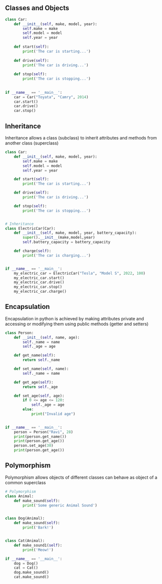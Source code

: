 Classes and Objects
-------------------

```python
class Car:
    def __init__(self, make, model, year):
        self.make = make
        self.model = model
        self.year = year
        
    def start(self):
        print('The car is starting...')
    
    def drive(self):
        print('The car is driving...')
        
    def stop(self):
        print('The car is stopping...')
    
        
if __name__ == '__main__':
    car = Car("Toyata", "Camry", 2014)
    car.start()
    car.drive()
    car.stop()
```

Inheritance
-----------

Inheritance allows a class (subclass) to inherit attributes and methods from another class (superclass)

```python
class Car:
    def __init__(self, make, model, year):
        self.make = make
        self.model = model
        self.year = year

    def start(self):
        print('The car is starting...')

    def drive(self):
        print('The car is driving...')

    def stop(self):
        print('The car is stopping...')


# Inheritance
class ElectricCar(Car):
    def __init__(self, make, model, year, battery_capacity):
        super().__init__(make,model,year)
        self.battery_capacity = battery_capacity

    def charge(self):
        print('The car is charging...')


if __name__ == '__main__':
    my_electric_car = ElectricCar("Tesla", "Model S", 2022, 100)
    my_electric_car.start()
    my_electric_car.drive()
    my_electric_car.stop()
    my_electric_car.charge()
```

Encapsulation
--------------
Encapsulation in python is achieved by making attributes private and accessing or modifying them using public methods (getter and setters)

```python
class Person:
    def __init__(self, name, age):
        self._name = name
        self._age = age

    def get_name(self):
        return self._name

    def set_name(self, name):
        self._name = name

    def get_age(self):
        return self._age

    def set_age(self, age):
        if 0 <= age <= 120:
            self._age = age
        else:
            print("Invalid age")

            
if __name__ == '__main__':
    person = Person("Ravi", 28)
    print(person.get_name())
    print(person.get_age())
    person.set_age(30)
    print(person.get_age())
```

Polymorphism
-------------

Polymorphism allows objects of different classes can behave as object of a common superclass

```python
# Polymorphism
class Animal:
    def make_sound(self):
        print('Some generic Animal Sound')


class Dog(Animal):
    def make_sound(self):
        print('Bark!')


class Cat(Animal):
    def make_sound1(self):
        print('Meow!')

if __name__ == '__main__':
    dog = Dog()
    cat = Cat()
    dog.make_sound()
    cat.make_sound()
```